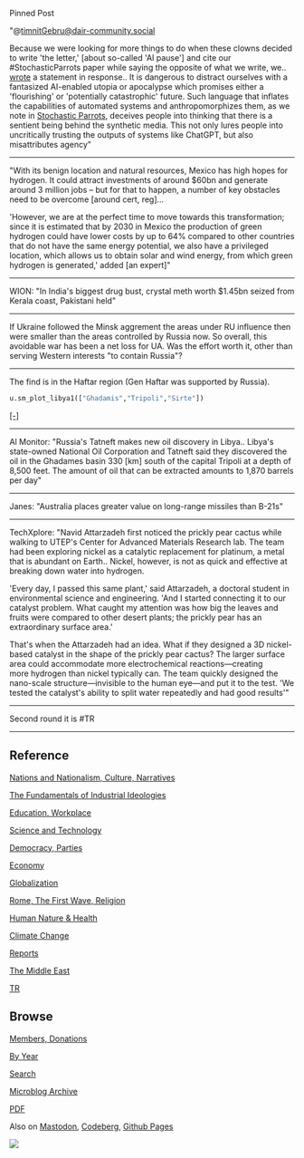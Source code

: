 Pinned Post

"@timnitGebru@dair-community.social

Because we were looking for more things to do when these clowns
decided to write 'the letter,' [about so-called 'AI pause'] and cite
our \#StochasticParrots paper while saying the opposite of what we
write, we.. [wrote](https://www.dair-institute.org/blog/letter-statement-March2023)
a statement in response.. It is dangerous to distract ourselves with a fantasized
AI-enabled utopia or apocalypse which promises either a 'flourishing' or
'potentially catastrophic' future. Such language that inflates the capabilities
of automated systems and anthropomorphizes them, as we note in [Stochastic Parrots](https://dl.acm.org/doi/abs/10.1145/3442188.3445922), 
deceives people into thinking that there is a sentient being behind the
synthetic media. This not only lures people into uncritically trusting
the outputs of systems like ChatGPT, but also misattributes agency"

---


"With its benign location and natural resources, Mexico has high hopes
for hydrogen. It could attract investments of around $60bn and
generate around 3 million jobs – but for that to happen, a number of
key obstacles need to be overcome [around cert, reg]...

'However, we are at the perfect time to move towards this
transformation; since it is estimated that by 2030 in Mexico the
production of green hydrogen could have lower costs by up to 64%
compared to other countries that do not have the same energy
potential, we also have a privileged location, which allows us to
obtain solar and wind energy, from which green hydrogen is generated,'
added [an expert]"

---

WION: "In India's biggest drug bust, crystal meth worth $1.45bn seized
from Kerala coast, Pakistani held"

---

If Ukraine followed the Minsk aggrement the areas under RU influence
then were smaller than the areas controlled by Russia now. So overall,
this avoidable war has been a net loss for UA. Was the effort worth
it, other than serving Western interests "to contain Russia"?

---

The find is in the Haftar region (Gen Haftar was supported by Russia).

```python
u.sm_plot_libya1(["Ghadamis","Tripoli","Sirte"])
```

[[-]](mbl/2023/libya1.jpg)

---

Al Monitor: "Russia's Tatneft makes new oil discovery in
Libya.. Libya's state-owned National Oil Corporation and Tatneft said
they discovered the oil in the Ghadames basin 330 [km] south of the
capital Tripoli at a depth of 8,500 feet. The amount of oil that can
be extracted amounts to 1,870 barrels per day"

---

Janes: "Australia places greater value on long-range missiles than B-21s"

---

TechXplore: "Navid Attarzadeh first noticed the prickly pear cactus
while walking to UTEP's Center for Advanced Materials Research
lab. The team had been exploring nickel as a catalytic replacement for
platinum, a metal that is abundant on Earth.. Nickel, however, is not
as quick and effective at breaking down water into hydrogen.

'Every day, I passed this same plant,' said Attarzadeh, a doctoral
student in environmental science and engineering. 'And I started
connecting it to our catalyst problem. What caught my attention was
how big the leaves and fruits were compared to other desert plants;
the prickly pear has an extraordinary surface area.'

That's when the Attarzadeh had an idea. What if they designed a 3D
nickel-based catalyst in the shape of the prickly pear cactus? The
larger surface area could accommodate more electrochemical
reactions—creating more hydrogen than nickel typically can. The team
quickly designed the nano-scale structure—invisible to the human
eye—and put it to the test. 'We tested the catalyst's ability to split
water repeatedly and had good results'"

---

Second round it is \#TR

---

## Reference

[Nations and Nationalism, Culture, Narratives](0119/2013/02/nations-and-nationalism.html)

[The Fundamentals of Industrial Ideologies](0119/2011/04/fundamentals-of-industrial-ideologies.html)

[Education, Workplace](0119/2017/09/education-workplace.html)

[Science and Technology](0119/2018/09/science-technology.html)

[Democracy, Parties](0119/2016/11/democracy.html)

[Economy](2021/01/economy.html)

[Globalization](0119/2018/09/globalization.html)

[Rome, The First Wave, Religion](0119/2017/12/rome.html)

[Human Nature & Health](2020/07/human-nature.html)

[Climate Change](2022/01/climate.html)

[Reports](2021/01/reports.html)

[The Middle East](0119/2019/07/middleeast.html)

[TR](../tr/index.html)

## Browse

[Members, Donations](2022/08/members.html)

[By Year](years.html)

[Search](search.html)

[Microblog Archive](mbl/index.html)

[PDF](https://drive.google.com/uc?export=view&id=1FSi-1MnqXVq_PVTEXzzflwN8-7h92N_R)

Also on 
[Mastodon](https://masto.ai/@muratk3n),
[Codeberg](https://muratk5n.codeberg.page/en/),
[Github Pages](https://muratk5n.github.io/thirdwave/en/)

<img src='https://drive.google.com/uc?export=view&id=1zsIeciFSvlr-sWB84Tc0mfZ_NYqn9VQx'/> 



